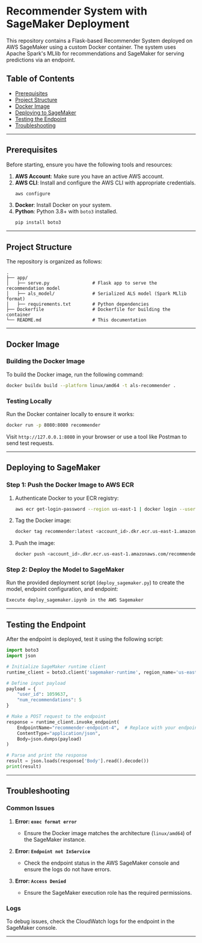 
# Recommender System with SageMaker Deployment

This repository contains a Flask-based Recommender System deployed on AWS SageMaker using a custom Docker container. The system uses Apache Spark's MLlib for recommendations and SageMaker for serving predictions via an endpoint.

## Table of Contents

- [Prerequisites](#prerequisites)
- [Project Structure](#project-structure)
- [Docker Image](#docker-image)
- [Deploying to SageMaker](#deploying-to-sagemaker)
- [Testing the Endpoint](#testing-the-endpoint)
- [Troubleshooting](#troubleshooting)

---

## Prerequisites

Before starting, ensure you have the following tools and resources:

1. **AWS Account**: Make sure you have an active AWS account.
2. **AWS CLI**: Install and configure the AWS CLI with appropriate credentials.
   ```bash
   aws configure
   ```
3. **Docker**: Install Docker on your system.
4. **Python**: Python 3.8+ with `boto3` installed.
   ```bash
   pip install boto3
   ```

---

## Project Structure

The repository is organized as follows:

```
.
├── app/
│   ├── serve.py                # Flask app to serve the recommendation model
│   ├── als_model/              # Serialized ALS model (Spark MLlib format)
│   ├── requirements.txt        # Python dependencies
├── Dockerfile                  # Dockerfile for building the container
└── README.md                   # This documentation
```

---

## Docker Image

### Building the Docker Image
To build the Docker image, run the following command:

```bash
docker buildx build --platform linux/amd64 -t als-recommender .
```

### Testing Locally
Run the Docker container locally to ensure it works:

```bash
docker run -p 8080:8080 recommender
```

Visit `http://127.0.0.1:8080` in your browser or use a tool like Postman to send test requests.

---

## Deploying to SageMaker

### Step 1: Push the Docker Image to AWS ECR
1. Authenticate Docker to your ECR registry:
   ```bash
   aws ecr get-login-password --region us-east-1 | docker login --username AWS --password-stdin <account_id>.dkr.ecr.us-east-1.amazonaws.com
   ```

2. Tag the Docker image:
   ```bash
   docker tag recommender:latest <account_id>.dkr.ecr.us-east-1.amazonaws.com/recommender:latest
   ```

3. Push the image:
   ```bash
   docker push <account_id>.dkr.ecr.us-east-1.amazonaws.com/recommender:latest
   ```

### Step 2: Deploy the Model to SageMaker
Run the provided deployment script (`deploy_sagemaker.py`) to create the model, endpoint configuration, and endpoint:

```bash
Execute deploy_sagemaker.ipynb in the AWS Sagemaker
```

---

## Testing the Endpoint

After the endpoint is deployed, test it using the following script:

```python
import boto3
import json

# Initialize SageMaker runtime client
runtime_client = boto3.client('sagemaker-runtime', region_name='us-east-1')

# Define input payload
payload = {
    "user_id": 1059637,
    "num_recommendations": 5
}

# Make a POST request to the endpoint
response = runtime_client.invoke_endpoint(
    EndpointName="recommender-endpoint-4",  # Replace with your endpoint name
    ContentType="application/json",
    Body=json.dumps(payload)
)

# Parse and print the response
result = json.loads(response['Body'].read().decode())
print(result)
```

---

## Troubleshooting

### Common Issues
1. **Error: `exec format error`**
   - Ensure the Docker image matches the architecture (`linux/amd64`) of the SageMaker instance.

2. **Error: `Endpoint not InService`**
   - Check the endpoint status in the AWS SageMaker console and ensure the logs do not have errors.

3. **Error: `Access Denied`**
   - Ensure the SageMaker execution role has the required permissions.

### Logs
To debug issues, check the CloudWatch logs for the endpoint in the SageMaker console.

---

